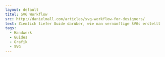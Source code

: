 ```yaml
---
layout: default
titel: SVG Workflow
src: http://danielmall.com/articles/svg-workflow-for-designers/
text: Ziemlich tiefer Guide darüber, wie man vernünftige SVGs erstellt und exportiert.
tags:
  - Handwerk
  - Guides
  - Grafik
  - SVG
---
```

